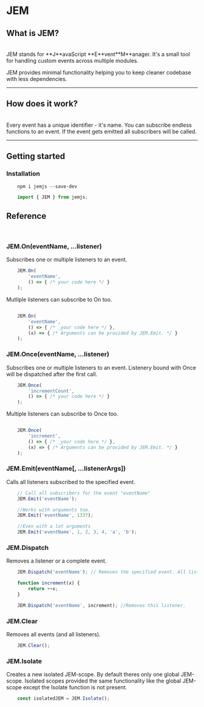 # JEM

## What is JEM?
<br/>
JEM stands for **J**avaScript **E**vent**M**anager. It's a small tool for handling custom events across multiple modules.

JEM provides minimal functionality helping you to keep  cleaner codebase with less dependencies.
<hr />

## How does it work?
<br/>
Every event has a unique identifier - it's name. You can subscribe endless functions to an event. If the event gets emitted
all subscribers will be called. 

<hr />

## Getting started

### Installation

```shell
    npm i jemjs --save-dev
```

```javascript
    import { JEM } from jemjs;
```

## Reference 
<br/>

### JEM.On(eventName, ...listener)
Subscribes one or multiple listeners to an event. 

```javascript
    JEM.On(
        'eventName', 
        () => { /* your code here */ }
    );
```

Mutliple listeners can subscribe to On too.

```javascript

    JEM.On(
        'eventName', 
        () => { /* _your code here */ }, 
        (x) => { /* Arguments can be provided by JEM.Emit. */ }
    );

```

### JEM.Once(eventName, ...listener)

Subscribes one or multiple listeners to an event. Listenery bound with Once will be dispatched after the first call.


```javascript
    JEM.Once(
        'incrementCount', 
        () => { /* your code here */ }
    );
```

Multiple listeners can subscribe to Once too.

```javascript

    JEM.Once(
        'increment', 
        () => { /* _your code here */ }, 
        (x) => { /* Arguments can be provided by JEM.Emit. */ }
    );

```


### JEM.Emit(eventName[, ...listenerArgs])

Calls all listeners subscribed to the specified event.

```javascript
    // Call all subscribers for the event "eventName"
    JEM.Emit('eventName');

    //Works with arguments too.
    JEM.Emit('eventName', 1337);

    //Even with a lot arguments
    JEM.Emit('eventName', 1, 2, 3, 4, 'a', 'b');

```

### JEM.Dispatch

Removes a listener or a complete event.

```javascript
    JEM.Dispatch('eventName'); // Removes the specified event. All listeners are gone.

    function increment(x) {
        return ++x;
    }

    JEM.Dispatch('eventName', increment); //Removes this listener.
```

### JEM.Clear
Removes all events (and all listeners).

```javascript
    JEM.Clear();
```

### JEM.Isolate
Creates a new isolated JEM-scope. By default theres only one global JEM-scope. 
Isolated scopes provided the same functionality like the global JEM-scope except 
the Isolate function is not present.

```javascript
    const isolatedJEM = JEM.Isolate();
```


